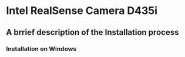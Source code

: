 <h1>Intel RealSense Camera D435i</h1>
<h2>A brrief description of the Installation process</h2>
<h3>Installation on Windows<h2>
